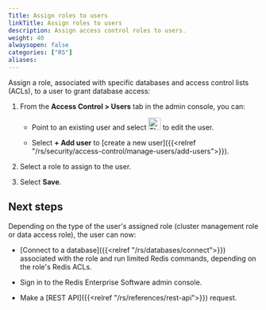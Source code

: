 ```yaml
---
Title: Assign roles to users
linkTitle: Assign roles to users
description: Assign access control roles to users.
weight: 40
alwaysopen: false
categories: ["RS"]
aliases: 
---
```


Assign a role, associated with specific databases and access control lists (ACLs), to a user to grant database access:

1. From the **Access Control > Users** tab in the admin console, you can:

    - Point to an existing user and select <img src="/images/rs/buttons/edit-button.png#no-click" alt="The Edit button" width="25px"> to edit the user.
    
    - Select **+ Add user** to [create a new user]({{<relref "/rs/security/access-control/manage-users/add-users">}}).

1. Select a role to assign to the user.

1. Select **Save**.

## Next steps

Depending on the type of the user's assigned role (cluster management role or data access role), the user can now:

- [Connect to a database]({{<relref "/rs/databases/connect">}}) associated with the role and run limited Redis commands, depending on the role's Redis ACLs.

- Sign in to the Redis Enterprise Software admin console.

- Make a [REST API]({{<relref "/rs/references/rest-api">}}) request.
